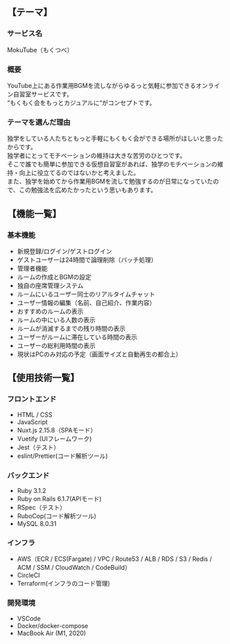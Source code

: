 ## 【テーマ】

### サービス名
MokuTube（もくつべ）

### 概要
YouTube上にある作業用BGMを流しながらゆるっと気軽に参加できるオンライン自習室サービスです。<br>
“もくもく会をもっとカジュアルに“がコンセプトです。

### テーマを選んだ理由
独学をしている人たちともっと手軽にもくもく会ができる場所がほしいと思ったからです。<br>
独学者にとってモチベーションの維持は大きな苦労のひとつです。<br>
そこで誰でも簡単に参加できる仮想自習室があれば、独学のモチベーションの維持・向上に役立てるのではないかと考えました。<br>
また、独学を始めてから作業用BGMを流して勉強するのが日常になっていたので、この勉強法を広めたかったという思いもあります。

## 【機能一覧】

### 基本機能
- 新規登録/ログイン/ゲストログイン
- ゲストユーザーは24時間で論理削除（バッチ処理）
- 管理者機能
- ルームの作成とBGMの設定
- 独自の座席管理システム
- ルームにいるユーザー同士のリアルタイムチャット
- ユーザー情報の編集（名前、自己紹介、作業内容）
- おすすめのルームの表示
- ルームの中にいる人数の表示
- ルームが消滅するまでの残り時間の表示
- ユーザーがルームに滞在している時間の表示
- ユーザーの総利用時間の表示
- 現状はPCのみ対応の予定（画面サイズと自動再生の都合上）

## 【使用技術一覧】

### フロントエンド
- HTML / CSS
- JavaScript
- Nuxt.js 2.15.8（SPAモード）
- Vuetify (UIフレームワーク)
- Jest（テスト）
- eslint/Prettier(コード解析ツール)

### バックエンド
- Ruby 3.1.2
- Ruby on Rails 6.1.7(APIモード)
- RSpec（テスト）
- RuboCop(コード解析ツール)
- MySQL 8.0.31

### インフラ
- AWS（ECR / ECS(Fargate) / VPC / Route53 / ALB / RDS / S3 / Redis / ACM / SSM / CloudWatch / CodeBuild）
- CircleCI
- Terraform(インフラのコード管理)

### 開発環境
- VSCode
- Docker/docker-compose
- MacBook Air (M1, 2020)
